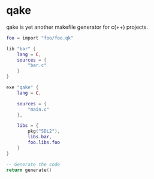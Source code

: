 # qake

qake is yet another makefile generator for c(++) projects.

```lua
foo = import "foo/foo.qk"

lib "bar" {
    lang = C,
    sources = {
        "bar.c"
    }
}

exe "qake" {
    lang = C,

    sources = {
        "main.c"
    },

    libs = {
        pkg("SDL2"),
        libs.bar,
        foo.libs.foo
    }
}

-- Generate the code
return generate()
```
